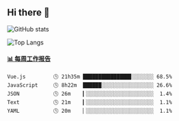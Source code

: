 ## Hi there 👋

![GitHub stats](https://github-readme-stats.orilight.top/api?username=orilights)

![Top Langs](https://github-readme-stats.orilight.top/api/top-langs/?username=orilights&layout=compact)

<!-- waka-box start -->
#### <a href="https://gist.github.com/92c8d5b388768c10efcba86e82b7c4fb" target="_blank">📊 每周工作报告</a>
```text
Vue.js         🕓 21h35m ███████████████▊░░░░░░░ 68.5%
JavaScript     🕓 8h22m  ██████░░░░░░░░░░░░░░░░░ 26.6%
JSON           🕓 26m    ▎░░░░░░░░░░░░░░░░░░░░░░  1.4%
Text           🕓 21m    ▎░░░░░░░░░░░░░░░░░░░░░░  1.1%
YAML           🕓 20m    ▏░░░░░░░░░░░░░░░░░░░░░░  1.1%
```
<!-- Powered by https://github.com/journey-ad/waka-box-go . -->
<!-- waka-box end -->

